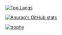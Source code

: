 [![Top Langs](https://github-readme-stats-kykt35.vercel.app/api/top-langs/?username=kykt35&count_private=true&layout=compact)](https://github.com/anuraghazra/github-readme-stats)

[![Anurag's GitHub stats](https://github-readme-stats-kykt35.vercel.app/api?username=kykt35&count_private=true)](https://github.com/anuraghazra/github-readme-stats)

[![trophy](https://github-profile-trophy.vercel.app/?username=kykt35)](https://github.com/ryo-ma/github-profile-trophy)
